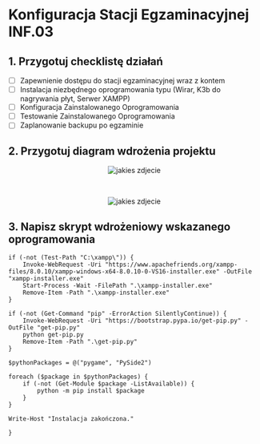 # Konfiguracja Stacji Egzaminacyjnej INF.03
## 1. Przygotuj checklistę działań
- [ ] Zapewnienie dostępu do stacji egzaminacyjnej wraz z kontem
- [ ] Instalacja niezbędnego oprogramowania typu (Wirar, K3b do nagrywania płyt, Serwer XAMPP)
- [ ] Konfiguracja Zainstalowanego Oprogramowania 
- [ ] Testowanie Zainstalowanego Oprogramowania
- [ ] Zaplanowanie backupu po egzaminie

## 2. Przygotuj diagram wdrożenia projektu

<p align="center">
<image src="https://github.com/Przebiegly/Tida/assets/90707614/2c05b8dc-43ad-48e2-89b5-b908477790b7" alt="jakies zdjecie" ></image>
</p>
<br/>


<p align="center">
<image src="https://github.com/Przebiegly/Tida/assets/90707614/f238a2b9-bf50-4383-a196-0be2b7634a7c" alt="jakies zdjecie" ></image>
</p>


## 3. Napisz skrypt wdrożeniowy wskazanego oprogramowania
```
if (-not (Test-Path "C:\xampp\")) {
    Invoke-WebRequest -Uri "https://www.apachefriends.org/xampp-files/8.0.10/xampp-windows-x64-8.0.10-0-VS16-installer.exe" -OutFile "xampp-installer.exe"
    Start-Process -Wait -FilePath ".\xampp-installer.exe"
    Remove-Item -Path ".\xampp-installer.exe"
}

if (-not (Get-Command "pip" -ErrorAction SilentlyContinue)) {
    Invoke-WebRequest -Uri "https://bootstrap.pypa.io/get-pip.py" -OutFile "get-pip.py"
    python get-pip.py
    Remove-Item -Path ".\get-pip.py"
}

$pythonPackages = @("pygame", "PySide2")

foreach ($package in $pythonPackages) {
    if (-not (Get-Module $package -ListAvailable)) {
        python -m pip install $package
    }
}

Write-Host "Instalacja zakończona."

}
```
